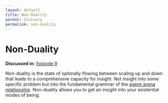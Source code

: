 ```yaml
---
layout: default
title: Non-Duality
parent: Glossary
permalink: non-duality
---
```


# Non-Duality

**Discussed in:** [Episode 9](/episodes/9)

Non-duality is the state of optimally flowing between scaling up and down that leads to a comprehensive capacity for insight. Not insight into some specific problem but into the fundamental grammar of the [agent-arena relationship](agent-arena-relationship). Non-duality allows you to get an insight into your existential modes of being.